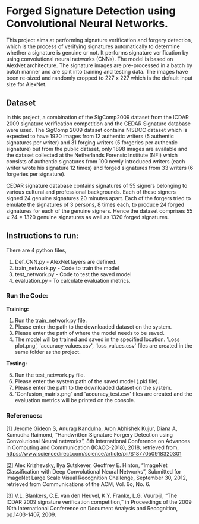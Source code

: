 # Forged Signature Detection using Convolutional Neural Networks.

This project aims at performing signature verification and forgery detection, which is the process of verifying signatures automatically to determine whether a signature is genuine or not. It performs signature verification by using convolutional neural networks (CNNs). The model is based on AlexNet architecture. The signature images are pre-processed in a batch by batch manner and are split into training and testing data. The images have been re-sized and randomly cropped to 227 x 227 which is the default input size for AlexNet. 

## Dataset

In this project, a combination of the SigComp2009 dataset from the ICDAR 2009 signature verification competition and the CEDAR Signature database were used. The SigComp 2009 dataset contains NISDCC dataset which is expected to have 1920 images from 12 authentic writers (5 authentic signatures per writer) and 31 forging writers (5 forgeries per authentic signature) but from the public dataset, only 1898 images are available and the dataset collected at the Netherlands Forensic Institute (NFI) which consists of authentic signatures from 100 newly introduced writers (each writer wrote his signature 12 times) and forged signatures from 33 writers (6 forgeries per signature). 

CEDAR signature database contains signatures of 55 signers belonging to various cultural and professional backgrounds. Each of these signers signed 24 genuine signatures 20 minutes apart. Each of the forgers tried to emulate the signatures of 3 persons, 8 times each, to produce 24 forged signatures for each of the genuine signers. Hence the dataset comprises 55 × 24 = 1320 genuine signatures as well as 1320 forged signatures.

## Instructions to run:
There are 4 python files, 
1. Def_CNN.py - AlexNet layers are defined.
2. train_network.py - Code to train the model
3. test_network.py - Code to test the saved model
4. evaluation.py - To calculate evaluation metrics.

### Run the Code:
**Training:**
1. Run the train_network.py file.
2. Please enter the path to the downloaded dataset on the system.
3. Please enter the path of where the model needs to be saved.
4. The model will be trained and saved in the specified location. 'Loss plot.png', 'accuracy_values.csv', 'loss_values.csv' files are created in the same folder as the project.

**Testing:**

5. Run the test_network.py file.
6. Please enter the system path of the saved model (.pkl file).
7. Please enter the path to the downloaded dataset on the system.
8. 'Confusion_matrix.png' and 'accuracy_test.csv' files are created and the evaluation metrics will be printed on the console.

### References:

[1] Jerome Gideon S, Anurag Kandulna, Aron Abhishek Kujur, Diana A, Kumudha Raimond, “Handwritten Signature Forgery Detection using Convolutional Neural networks”, 8th International Conference on Advances in Computing and Communication (ICACC-2018), 2018, retrieved from, https://www.sciencedirect.com/science/article/pii/S1877050918320301 

[2] Alex Krizhevsky, Ilya Sutskever, Geoffrey E. Hinton, “ImageNet Classification with Deep Convolutional Neural Networks”, Submitted for ImageNet Large Scale Visual Recognition Challenge, September 30, 2012, retrieved from Communications of the ACM, Vol. 6o, No. 6. 

[3] V.L. Blankers, C.E. van den Heuvel, K.Y. Franke, L.G. Vuurpijl, “The ICDAR 2009 signature verification competition,” in Proceedings of the 2009 10th International Conference on Document Analysis and Recognition, pp.1403-1407, 2009.



